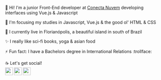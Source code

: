:wave: Hi! I'm a junior Front-End developer at [Conecta Nuvem](http://conectanuvem.com.br) developing interfaces using Vue.js & Javascript

:dart: I'm focusing my studies in Javascript, Vue.js & the good ol' HTML & CSS

:round_pushpin: I currently live in Florianópolis, a beautiful island in south of Brazil

:sparkles: I really like sci-fi books, yoga & asian food

⚡ Fun fact: I have a Bachelors degree in International Relations :trollface:

:coffee: Let's get social!<br />
<a href="https://www.linkedin.com/in/thaisnorberlandi/"><img src="https://camo.githubusercontent.com/45e6bebceba49c2cf76b1b3770b1adbe24e6c454/68747470733a2f2f6564656e742e6769746875622e696f2f537570657254696e7949636f6e732f696d616765732f7376672f6c696e6b6564696e2e737667" width="25px" /></a>
<a href="https://www.instagram.com/thaisnorberlandi/"><img src="https://camo.githubusercontent.com/68ff38b86f01b428567dcc406116e23728245f4e/68747470733a2f2f6564656e742e6769746875622e696f2f537570657254696e7949636f6e732f696d616765732f7376672f696e7374616772616d2e737667" width="25px" /></a>
<a href="https://br.pinterest.com/tnorbs/boards/"><img src="https://camo.githubusercontent.com/bb57589a8a27eccda14da4f840fe540be0d2da4a/68747470733a2f2f6564656e742e6769746875622e696f2f537570657254696e7949636f6e732f696d616765732f7376672f70696e7465726573742e737667" width="25px" /></a>


<!--
**tnorbs/tnorbs** is a ✨ _special_ ✨ repository because its `README.md` (this file) appears on your GitHub profile.

Here are some ideas to get you started:

- 🔭 I’m currently working on ...
- 🌱 I’m currently learning ...
- 👯 I’m looking to collaborate on ...
- 🤔 I’m looking for help with ...
- 💬 Ask me about ...
- 📫 How to reach me: ...
- 😄 Pronouns: ...
- ⚡ Fun fact: ...
-->
